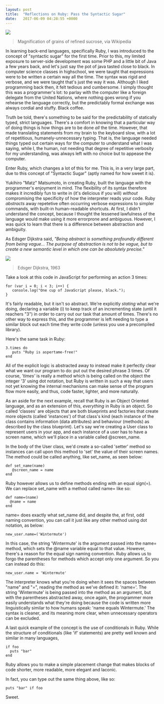 ```yaml
---
layout: post
title:  "Reflections on Ruby: Pass the Syntactic Sugar"
date:   2017-06-09 04:28:55 +0000
---
```



![](https://upload.wikimedia.org/wikipedia/commons/thumb/5/56/Sugar_2xmacro.jpg/310px-Sugar_2xmacro.jpg)
> Magnification of grains of refined sucrose, via Wikipedia

In learning back-end languages, specifically Ruby, I was introduced to the concept of "syntactic sugar" for the first time. Prior to this, my limited exposure to server-side development was some PHP and a little bit of Java a few years back, and let's just say the pot of java tasted close to black. In computer science classes in highschool, we were taught that expressions were to be written a certain way all the time. The syntax was rigid and verbose, and we were taught that's just the way it was. Although I liked programming back then, it felt tedious and cumbersome. I simply thought this was a programmer's lot: to parlay with the computer like a foreign delegate from the United Nations, where nothing goes wrong if you rehearse the language correctly, but the predictably formal exchange was always cordial and stuffy. Black coffee.

Truth be told, there's something to be said for the predictability of statically typed, strict languages. There's a comfort in knowing that a particular way of doing things is how things are to be done *all* the time. However, that made translating statements from my brain to the keyboard slow, with a lot of repetitious, humanely-unnecessary typing. That is, the language needed things typed out certain ways for the computer to understand what I was saying, while I, the human, not needing that degree of repetitive verbosity for my understanding, was always left with no choice but to appease the computer. 

Enter Ruby, which changes a lot of this for me. This is, in a very large part, due to this concept of "Syntactic Sugar" (aptly named for how sweet it is).

Yukihiro "Matz" Matsumoto, in creating Ruby, built the language with the programmer's enjoyment in mind. The flexibility of its syntax therefore makes it incredibly fun to write in (it's delicious if you will) *without* compromising the specificity of how the interpreter reads your code. Ruby *abstracts* away repetetive often occurring verbose expressions to simpler commands, with built-in human-readable shortcuts. At first, I didn't understand the concept, because I thought the lessened lawfulness of the language would make using it more errorprone and ambiguous. However, I was quick to learn that there is a difference between abstraction and ambiguity. 

As Edsger Dijkstra said, *"Being abstract is something profoundly different from being vague... The purpose of abstraction is not to be vague, but to create a new semantic level in which one can be absolutely precise."*

![](http://www.dijkstrascry.com/sites/default/files/dijk1963.jpg)
>  Edsger Dijkstra, 1963


Take a look at this code in JavaScript for performing an action 3 times:

```
for (var i = 0; i < 3; i++) {
   console.log("One cup of JavaScript please, black.");
}
```

It's fairly readable, but it isn't so abstract. We're explicitly *stating* what we're doing, declaring a variable (i) to keep track of an incrementing state (until it reachers "3") in order to carry out our task that amount of times. There's no other way to express this, and the programmer is left needing to type a similar block out each time they write code (unless you use a precompiled library).

Here's the same task in Ruby:

```
3.times do
   puts "Ruby is aspertame-free!"
end
```

All of the explicit logic is abstracted away to instead make it perfectly clear what we want our program to do: put out the desired phrase 3 times. Of course, *'times'* is really a method which is being called on the object the integer '3' using dot notation, but Ruby is written in such a way that users not yet knowing the internal mechanisms can make sense of the program flow more easily, and thus, code faster, lighter, and more naturally.

As an aside for the next example, recall that Ruby is an Object Oriented language, and as an extension of this, *everything* in Ruby is an object. So called 'classes' are objects that are both blueprints and factories that create more objects (called 'instances') of that class's kind (each instance of the class contains information (data attributes) and behaviour (methods) as described by the class blueprint). Let's say we're creating a User class to represent users in your app, and each instance of a user has to have a screen name, which we'll place in a variable called @screen_name. 

In the body of the User class, we'd create a so-called 'setter' method so instances can call upon this method to 'set' the value of their screen names. The method could be called anything, like set_name, as seen below:

```
def set_name(name)
   @screen_name = name
end
```

Ruby however allows us to define methods ending with an equal sign(=). We can replace set_name with a method called name= like so:

```
def name=(name)
  @name = name
end
```

name= does exactly what set_name did, and despite the, at first, odd naming convention, you can call it just like any other method using dot notation, as below:

```
new_user.name=('Wintermute')
```

In this case, the string 'Wintermute' is the argument passed into the name= method, which sets the @name variable equal to that value. However, there's a reason for the equal sign naming convention. Ruby allows us to forgo the parentheses for methods which accept only one argument. So you can instead do this:

```
new_user.name = 'Wintermute'
```

The interpreter knows what you're doing when it sees the spaces between "name" and "=", reading the method as we've defined it: 'name='. The string 'Wintermute' is being passed into the method as an argument, but with the parentheses abstracted away, once again, the programmer more easily understands what they're doing because the code is written more linguistically similar to how humans speak: 'name equals Wintermute.' The syntax is cleaner, and its meaning more clear, when unnecessary operators can be excluded. 

A last quick example of the concept is the use of conditionals in Ruby. While the structure of conditionals (like 'if' statements) are pretty well known and similar in many languages,

```
if foo
  puts "bar"
end
```

Ruby allows you to make a simple placement change that makes blocks of code shorter, more readable, more elegant and laconic. 

In fact, you can type out the same thing above, like so:

```
puts "bar" if foo
```

Sweet.

